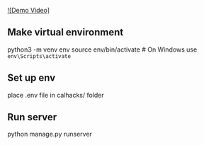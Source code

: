 [![Demo Video]](https://youtu.be/DE7jh48WR6M)


## Make virtual environment
python3 -m venv env
source env/bin/activate  # On Windows use `env\Scripts\activate`

## Set up env
place .env file in calhacks/ folder

## Run server
python manage.py runserver



